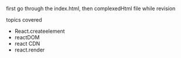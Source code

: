 first go through the index.html, then complexedHtml file while revision

topics covered
* React.createelement
* reactDOM
* react CDN
* react.render
